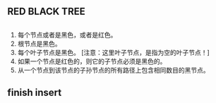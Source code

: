 ## RED BLACK TREE
## 
1. 每个节点或者是黑色，或者是红色。
2. 根节点是黑色。
3. 每个叶子节点是黑色。 [注意：这里叶子节点，是指为空的叶子节点！]
4. 如果一个节点是红色的，则它的子节点必须是黑色的。
5. 从一个节点到该节点的子孙节点的所有路径上包含相同数目的黑节点。	   
## finish insert
